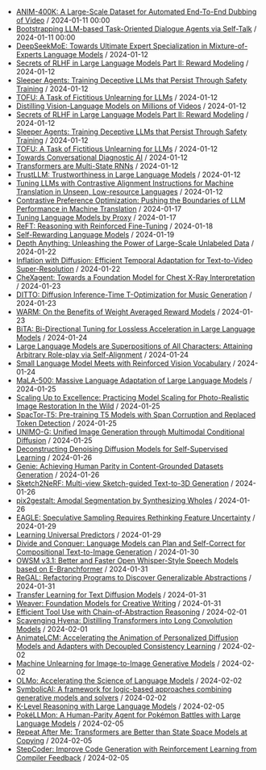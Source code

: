 - [ANIM-400K: A Large-Scale Dataset for Automated End-To-End Dubbing of Video](https://github.com/deep-diver/hf-daily-paper-newsletter/blob/main/archive/1/2024-01-11+ANIM-400K%3A+A+Large-Scale+Dataset+for+Automated+End-To-End+Dubbing+of+Video.yaml) / 2024-01-11 00:00
- [Bootstrapping LLM-based Task-Oriented Dialogue Agents via Self-Talk](https://github.com/deep-diver/hf-daily-paper-newsletter/blob/main/archive/1/2024-01-11+Bootstrapping+LLM-based+Task-Oriented+Dialogue+Agents+via+Self-Talk.yaml) / 2024-01-11 00:00
- [DeepSeekMoE: Towards Ultimate Expert Specialization in Mixture-of-Experts Language Models](https://github.com/deep-diver/hf-daily-paper-newsletter/blob/main/archive/2/2024-01-12+DeepSeekMoE%3A+Towards+Ultimate+Expert+Specialization+in+Mixture-of-Experts+Language+Models.yaml) / 2024-01-12
- [Secrets of RLHF in Large Language Models Part II: Reward Modeling](https://github.com/deep-diver/hf-daily-paper-newsletter/blob/main/archive/2/2024-01-12+Secrets+of+RLHF+in+Large+Language+Models+Part+II%3A+Reward+Modeling.yaml) / 2024-01-12
- [Sleeper Agents: Training Deceptive LLMs that Persist Through Safety Training](https://github.com/deep-diver/hf-daily-paper-newsletter/blob/main/archive/2/2024-01-12+Sleeper+Agents%3A+Training+Deceptive+LLMs+that+Persist+Through+Safety+Training.yaml) / 2024-01-12
- [TOFU: A Task of Fictitious Unlearning for LLMs](https://github.com/deep-diver/hf-daily-paper-newsletter/blob/main/archive/2/2024-01-12+TOFU%3A+A+Task+of+Fictitious+Unlearning+for+LLMs.yaml) / 2024-01-12
- [Distilling Vision-Language Models on Millions of Videos](https://github.com/deep-diver/hf-daily-paper-newsletter/blob/main/archive/3/2024-01-12+Distilling+Vision-Language+Models+on+Millions+of+Videos.yaml) / 2024-01-12
- [Secrets of RLHF in Large Language Models Part II: Reward Modeling](https://github.com/deep-diver/hf-daily-paper-newsletter/blob/main/archive/3/2024-01-12+Secrets+of+RLHF+in+Large+Language+Models+Part+II%3A+Reward+Modeling.yaml) / 2024-01-12
- [Sleeper Agents: Training Deceptive LLMs that Persist Through Safety Training](https://github.com/deep-diver/hf-daily-paper-newsletter/blob/main/archive/3/2024-01-12+Sleeper+Agents%3A+Training+Deceptive+LLMs+that+Persist+Through+Safety+Training.yaml) / 2024-01-12
- [TOFU: A Task of Fictitious Unlearning for LLMs](https://github.com/deep-diver/hf-daily-paper-newsletter/blob/main/archive/3/2024-01-12+TOFU%3A+A+Task+of+Fictitious+Unlearning+for+LLMs.yaml) / 2024-01-12
- [Towards Conversational Diagnostic AI](https://github.com/deep-diver/hf-daily-paper-newsletter/blob/main/archive/3/2024-01-12+Towards+Conversational+Diagnostic+AI.yaml) / 2024-01-12
- [Transformers are Multi-State RNNs](https://github.com/deep-diver/hf-daily-paper-newsletter/blob/main/archive/3/2024-01-12+Transformers+are+Multi-State+RNNs.yaml) / 2024-01-12
- [TrustLLM: Trustworthiness in Large Language Models](https://github.com/deep-diver/hf-daily-paper-newsletter/blob/main/archive/3/2024-01-12+TrustLLM%3A+Trustworthiness+in+Large+Language+Models.yaml) / 2024-01-12
- [Tuning LLMs with Contrastive Alignment Instructions for Machine Translation in Unseen, Low-resource Languages](https://github.com/deep-diver/hf-daily-paper-newsletter/blob/main/archive/3/2024-01-12+Tuning+LLMs+with+Contrastive+Alignment+Instructions+for+Machine+Translation+in+Unseen%2C+Low-resource+Languages.yaml) / 2024-01-12
- [Contrastive Preference Optimization: Pushing the Boundaries of LLM Performance in Machine Translation](https://github.com/deep-diver/hf-daily-paper-newsletter/blob/main/archive/4/2024-01-17+Contrastive+Preference+Optimization%3A+Pushing+the+Boundaries+of+LLM+Performance+in+Machine+Translation.yaml) / 2024-01-17
- [Tuning Language Models by Proxy](https://github.com/deep-diver/hf-daily-paper-newsletter/blob/main/archive/4/2024-01-17+Tuning+Language+Models+by+Proxy.yaml) / 2024-01-17
- [ReFT: Reasoning with Reinforced Fine-Tuning](https://github.com/deep-diver/hf-daily-paper-newsletter/blob/main/archive/5/2024-01-18+ReFT%3A+Reasoning+with+Reinforced+Fine-Tuning.yaml) / 2024-01-18
- [Self-Rewarding Language Models](https://github.com/deep-diver/hf-daily-paper-newsletter/blob/main/archive/6/2024-01-19+Self-Rewarding+Language+Models.yaml) / 2024-01-19
- [Depth Anything: Unleashing the Power of Large-Scale Unlabeled Data](https://github.com/deep-diver/hf-daily-paper-newsletter/blob/main/archive/7/2024-01-22+Depth+Anything%3A+Unleashing+the+Power+of+Large-Scale+Unlabeled+Data.yaml) / 2024-01-22
- [Inflation with Diffusion: Efficient Temporal Adaptation for Text-to-Video Super-Resolution](https://github.com/deep-diver/hf-daily-paper-newsletter/blob/main/archive/7/2024-01-22+Inflation+with+Diffusion%3A+Efficient+Temporal+Adaptation+for+Text-to-Video+Super-Resolution.yaml) / 2024-01-22
- [CheXagent: Towards a Foundation Model for Chest X-Ray Interpretation](https://github.com/deep-diver/hf-daily-paper-newsletter/blob/main/archive/8/2024-01-23+CheXagent%3A+Towards+a+Foundation+Model+for+Chest+X-Ray+Interpretation.yaml) / 2024-01-23
- [DITTO: Diffusion Inference-Time T-Optimization for Music Generation](https://github.com/deep-diver/hf-daily-paper-newsletter/blob/main/archive/8/2024-01-23+DITTO%3A+Diffusion+Inference-Time+T-Optimization+for+Music+Generation.yaml) / 2024-01-23
- [WARM: On the Benefits of Weight Averaged Reward Models](https://github.com/deep-diver/hf-daily-paper-newsletter/blob/main/archive/8/2024-01-23+WARM%3A+On+the+Benefits+of+Weight+Averaged+Reward+Models.yaml) / 2024-01-23
- [BiTA: Bi-Directional Tuning for Lossless Acceleration in Large Language Models](https://github.com/deep-diver/hf-daily-paper-newsletter/blob/main/archive/9/2024-01-24+BiTA%3A+Bi-Directional+Tuning+for+Lossless+Acceleration+in+Large+Language+Models.yaml) / 2024-01-24
- [Large Language Models are Superpositions of All Characters: Attaining Arbitrary Role-play via Self-Alignment](https://github.com/deep-diver/hf-daily-paper-newsletter/blob/main/archive/9/2024-01-24+Large+Language+Models+are+Superpositions+of+All+Characters%3A+Attaining+Arbitrary+Role-play+via+Self-Alignment.yaml) / 2024-01-24
- [Small Language Model Meets with Reinforced Vision Vocabulary](https://github.com/deep-diver/hf-daily-paper-newsletter/blob/main/archive/9/2024-01-24+Small+Language+Model+Meets+with+Reinforced+Vision+Vocabulary.yaml) / 2024-01-24
- [MaLA-500: Massive Language Adaptation of Large Language Models](https://github.com/deep-diver/hf-daily-paper-newsletter/blob/main/archive/10/2024-01-25+MaLA-500%3A+Massive+Language+Adaptation+of+Large+Language+Models.yaml) / 2024-01-25
- [Scaling Up to Excellence: Practicing Model Scaling for Photo-Realistic Image Restoration In the Wild](https://github.com/deep-diver/hf-daily-paper-newsletter/blob/main/archive/10/2024-01-25+Scaling+Up+to+Excellence%3A+Practicing+Model+Scaling+for+Photo-Realistic+Image+Restoration+In+the+Wild.yaml) / 2024-01-25
- [SpacTor-T5: Pre-training T5 Models with Span Corruption and Replaced Token Detection](https://github.com/deep-diver/hf-daily-paper-newsletter/blob/main/archive/10/2024-01-25+SpacTor-T5%3A+Pre-training+T5+Models+with+Span+Corruption+and+Replaced+Token+Detection.yaml) / 2024-01-25
- [UNIMO-G: Unified Image Generation through Multimodal Conditional Diffusion](https://github.com/deep-diver/hf-daily-paper-newsletter/blob/main/archive/10/2024-01-25+UNIMO-G%3A+Unified+Image+Generation+through+Multimodal+Conditional+Diffusion.yaml) / 2024-01-25
- [Deconstructing Denoising Diffusion Models for Self-Supervised Learning](https://github.com/deep-diver/hf-daily-paper-newsletter/blob/main/archive/11/2024-01-26+Deconstructing+Denoising+Diffusion+Models+for+Self-Supervised+Learning.yaml) / 2024-01-26
- [Genie: Achieving Human Parity in Content-Grounded Datasets Generation](https://github.com/deep-diver/hf-daily-paper-newsletter/blob/main/archive/11/2024-01-26+Genie%3A+Achieving+Human+Parity+in+Content-Grounded+Datasets+Generation.yaml) / 2024-01-26
- [Sketch2NeRF: Multi-view Sketch-guided Text-to-3D Generation](https://github.com/deep-diver/hf-daily-paper-newsletter/blob/main/archive/11/2024-01-26+Sketch2NeRF%3A+Multi-view+Sketch-guided+Text-to-3D+Generation.yaml) / 2024-01-26
- [pix2gestalt: Amodal Segmentation by Synthesizing Wholes](https://github.com/deep-diver/hf-daily-paper-newsletter/blob/main/archive/11/2024-01-26+pix2gestalt%3A+Amodal+Segmentation+by+Synthesizing+Wholes.yaml) / 2024-01-26
- [EAGLE: Speculative Sampling Requires Rethinking Feature Uncertainty](https://github.com/deep-diver/hf-daily-paper-newsletter/blob/main/archive/12/2024-01-29+EAGLE%3A+Speculative+Sampling+Requires+Rethinking+Feature+Uncertainty.yaml) / 2024-01-29
- [Learning Universal Predictors](https://github.com/deep-diver/hf-daily-paper-newsletter/blob/main/archive/12/2024-01-29+Learning+Universal+Predictors.yaml) / 2024-01-29
- [Divide and Conquer: Language Models can Plan and Self-Correct for Compositional Text-to-Image Generation](https://github.com/deep-diver/hf-daily-paper-newsletter/blob/main/archive/13/2024-01-30+Divide+and+Conquer%3A+Language+Models+can+Plan+and+Self-Correct+for+Compositional+Text-to-Image+Generation.yaml) / 2024-01-30
- [OWSM v3.1: Better and Faster Open Whisper-Style Speech Models based on E-Branchformer](https://github.com/deep-diver/hf-daily-paper-newsletter/blob/main/archive/14/2024-01-31+OWSM+v3.1%3A+Better+and+Faster+Open+Whisper-Style+Speech+Models+based+on+E-Branchformer.yaml) / 2024-01-31
- [ReGAL: Refactoring Programs to Discover Generalizable Abstractions](https://github.com/deep-diver/hf-daily-paper-newsletter/blob/main/archive/14/2024-01-31+ReGAL%3A+Refactoring+Programs+to+Discover+Generalizable+Abstractions.yaml) / 2024-01-31
- [Transfer Learning for Text Diffusion Models](https://github.com/deep-diver/hf-daily-paper-newsletter/blob/main/archive/14/2024-01-31+Transfer+Learning+for+Text+Diffusion+Models.yaml) / 2024-01-31
- [Weaver: Foundation Models for Creative Writing](https://github.com/deep-diver/hf-daily-paper-newsletter/blob/main/archive/14/2024-01-31+Weaver%3A+Foundation+Models+for+Creative+Writing.yaml) / 2024-01-31
- [Efficient Tool Use with Chain-of-Abstraction Reasoning](https://github.com/deep-diver/hf-daily-paper-newsletter/blob/main/archive/15/2024-02-01+Efficient+Tool+Use+with+Chain-of-Abstraction+Reasoning.yaml) / 2024-02-01
- [Scavenging Hyena: Distilling Transformers into Long Convolution Models](https://github.com/deep-diver/hf-daily-paper-newsletter/blob/main/archive/15/2024-02-01+Scavenging+Hyena%3A+Distilling+Transformers+into+Long+Convolution+Models.yaml) / 2024-02-01
- [AnimateLCM: Accelerating the Animation of Personalized Diffusion Models and Adapters with Decoupled Consistency Learning](https://github.com/deep-diver/hf-daily-paper-newsletter/blob/main/archive/16/2024-02-02+AnimateLCM%3A+Accelerating+the+Animation+of+Personalized+Diffusion+Models+and+Adapters+with+Decoupled+Consistency+Learning.yaml) / 2024-02-02
- [Machine Unlearning for Image-to-Image Generative Models](https://github.com/deep-diver/hf-daily-paper-newsletter/blob/main/archive/16/2024-02-02+Machine+Unlearning+for+Image-to-Image+Generative+Models.yaml) / 2024-02-02
- [OLMo: Accelerating the Science of Language Models](https://github.com/deep-diver/hf-daily-paper-newsletter/blob/main/archive/16/2024-02-02+OLMo%3A+Accelerating+the+Science+of+Language+Models.yaml) / 2024-02-02
- [SymbolicAI: A framework for logic-based approaches combining generative models and solvers](https://github.com/deep-diver/hf-daily-paper-newsletter/blob/main/archive/16/2024-02-02+SymbolicAI%3A+A+framework+for+logic-based+approaches+combining+generative+models+and+solvers.yaml) / 2024-02-02
- [K-Level Reasoning with Large Language Models](https://github.com/deep-diver/hf-daily-paper-newsletter/blob/main/archive/17/2024-02-05+K-Level+Reasoning+with+Large+Language+Models.yaml) / 2024-02-05
- [PokéLLMon: A Human-Parity Agent for Pokémon Battles with Large Language Models](https://github.com/deep-diver/hf-daily-paper-newsletter/blob/main/archive/17/2024-02-05+Pok%C3%A9LLMon%3A+A+Human-Parity+Agent+for+Pok%C3%A9mon+Battles+with+Large+Language+Models.yaml) / 2024-02-05
- [Repeat After Me: Transformers are Better than State Space Models at Copying](https://github.com/deep-diver/hf-daily-paper-newsletter/blob/main/archive/17/2024-02-05+Repeat+After+Me%3A+Transformers+are+Better+than+State+Space+Models+at+Copying.yaml) / 2024-02-05
- [StepCoder: Improve Code Generation with Reinforcement Learning from Compiler Feedback](https://github.com/deep-diver/hf-daily-paper-newsletter/blob/main/archive/17/2024-02-05+StepCoder%3A+Improve+Code+Generation+with+Reinforcement+Learning+from+Compiler+Feedback.yaml) / 2024-02-05
